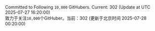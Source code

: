 Committed to Following `10,000` GitHubers. Current: <!-- FOLLOWING_COUNT -->302<!-- FOLLOWING_COUNT --> (Update at UTC <!-- LAST_UPDATED -->2025-07-27 16:20:00<!-- LAST_UPDATED -->)<br>
致力于关注`10,000`个GitHuber。当前：<!-- FOLLOWING_COUNT -->302<!-- FOLLOWING_COUNT --> (更新于北京时间 <!-- LAST_UPDATED_CST -->2025-07-28 00:20:00<!-- LAST_UPDATED_CST -->)

